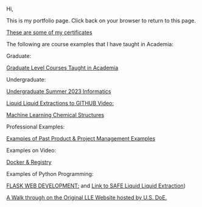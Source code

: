 
Hi,

This is my portfolio page.  Click back on your browser to return to this page. 

[These are some of my certificates](https://www.credly.com/users/victor-karamalis/badges)

The following are course examples that I have taught in Academia:

Graduate:

[Graduate Level Courses Taught in Academia](https://sites.google.com/view/professorvictorkaramalis/home)

Undergraduate:

[Undergraduate Summer 2023 Informatics](https://drive.google.com/file/d/1NIdBAQamyiQ9kURLwXEMlUVIWjF7o4R9/view?usp=drive_link)

[Liquid Liquid Extractions to GITHUB Video:](https://youtu.be/xOdiLc_ESUM)

[Machine Learning Chemical Structures](https://github.com/raver8/ML_chemical)

Professional Examples:

[Examples of Past Product & Project Management Examples](https://drive.google.com/drive/folders/0BxSOSNo1SM7MTG1ETWF4OXVHTjQ?resourcekey=0-FsAQ3HGz1hhnb2KGmhbb5w&usp=drive_link)

Examples on Video:

[Docker & Registry](https://youtu.be/cg2aKGrSLcg?si=4Nj_d6DMz5NTQa7B)

Examples of Python Programming:

[FLASK WEB DEVELOPMENT:](https://drive.google.com/file/d/1iyrhAtsQx4dUfj_dyaoOKe_oxo0_mgZI/view?usp=drive_link) and [Link to SAFE Liquid Liquid Extraction](https://app.newrun.development.svc.spin.nersc.org/))

[A Walk through on the Original LLE Website hosted by U.S. DoE.](https://youtu.be/vnlN8itD85k)  
